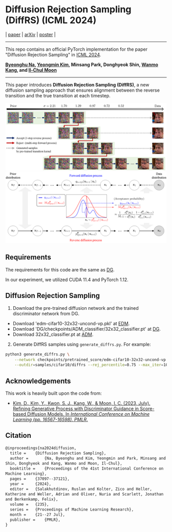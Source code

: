 # Diffusion Rejection Sampling (DiffRS) (ICML 2024)

| [paper](https://proceedings.mlr.press/v235/na24a.html) | [arXiv](https://arxiv.org/abs/2405.17880) | [poster](https://icml.cc/media/PosterPDFs/ICML%202024/34559.png?t=1721399675.3276865) |

--------------------

This repo contains an official PyTorch implementation for the paper "Diffusion Rejection Sampling" in [ICML 2024](https://icml.cc/Conferences/2024).

**[Byeonghu Na](https://sites.google.com/view/byeonghu-na), [Yeongmin Kim](https://sites.google.com/view/yeongmin-space), Minsang Park, Donghyeok Shin, [Wanmo Kang](https://sites.google.com/site/wanmokang), and [Il-Chul Moon](https://aai.kaist.ac.kr/bbs/board.php?bo_table=sub2_1&wr_id=3)**   


--------------------

This paper introduces **Diffusion Rejection Sampling (DiffRS)**, a new diffusion sampling approach that ensures alignment between the reverse transition and the true transition at each timestep.

<img src="./figures/SamplingProcess_v10.png" width="1000" title="example" alt="Illustration of the sampling process for DiffRS. The path with the green background represents the DiffRS sampling process, and the rightmost images are generated when the images are sampled as a base sampler without rejection from the intermediate image. Timesteps are expressed as the noise level σ from the EDM scheme.">

<img src="./figures/overview_v10.png" width="1000" title="overview" alt="Overview of DiffRS. We sequentially apply the rejection sampling on the pre-trained transition kernel (red) to align the true transition kernel (blue). The acceptance probability is estimated by the time-dependent discriminator.">

## Requirements

The requirements for this code are the same as [DG](https://github.com/aailabkaist/DG).

In our experiment, we utilized CUDA 11.4 and PyTorch 1.12.


## Diffusion Rejection Sampling

1. Download the pre-trained diffusion network and the trained discriminator network from DG.
  - Download 'edm-cifar10-32x32-uncond-vp.pkl' at [EDM](https://github.com/NVlabs/edm).
  - Download 'DG/checkpoints/ADM_classifier/32x32_classifier.pt' at [DG](https://github.com/aailabkaist/DG).
  - Download 32x32_classifier.pt at [ADM](https://github.com/openai/guided-diffusion).

2. Generate DiffRS samples using `generate_diffrs.py`. For example:

```.bash
python3 generate_diffrs.py \
    --network checkpoints/pretrained_score/edm-cifar10-32x32-uncond-vp.pkl \
    --outdir=samples/cifar10/diffrs --rej_percentile=0.75 --max_iter=105
```


## Acknowledgements

This work is heavily built upon the code from:
* [Kim, D., Kim, Y., Kwon, S. J., Kang, W., & Moon, I. C. (2023, July). Refining Generative Process with Discriminator Guidance in Score-based Diffusion Models. In *International Conference on Machine Learning (pp. 16567-16598). PMLR*.](https://github.com/aailabkaist/DG)

## Citation

```
@inproceedings{na2024diffusion,
  title = 	 {Diffusion Rejection Sampling},
  author =       {Na, Byeonghu and Kim, Yeongmin and Park, Minsang and Shin, Donghyeok and Kang, Wanmo and Moon, Il-Chul},
  booktitle = 	 {Proceedings of the 41st International Conference on Machine Learning},
  pages = 	 {37097--37121},
  year = 	 {2024},
  editor = 	 {Salakhutdinov, Ruslan and Kolter, Zico and Heller, Katherine and Weller, Adrian and Oliver, Nuria and Scarlett, Jonathan and Berkenkamp, Felix},
  volume = 	 {235},
  series = 	 {Proceedings of Machine Learning Research},
  month = 	 {21--27 Jul},
  publisher =    {PMLR},
}
```
